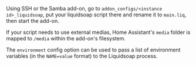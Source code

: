 Using SSH or the Samba add-on, go to `addon_configs/<instance id>_liquidsoap`, put your liquidsoap script there and rename it to `main.liq`, then start the add-on.

If your script needs to use external medias, Home Assistant's `media` folder is mapped to `/media` within the add-on's filesystem.

The `environment` config option can be used to pass a list of environment variables (in the `NAME=value` format) to the Liquidsoap process.